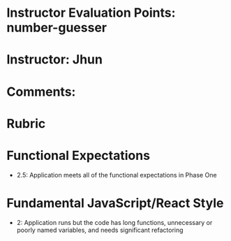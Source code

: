 # Instructor Evaluation Points: number-guesser
# Instructor: Jhun 
# Comments:

# Rubric

# Functional Expectations

* 2.5: Application meets all of the functional expectations in Phase One


# Fundamental JavaScript/React Style


<!-- * 3: Application shows strong effort towards organization, content, and refactoring -->

* 2: Application runs but the code has long functions, unnecessary or poorly named variables, and needs significant refactoring
